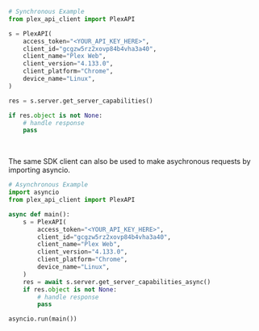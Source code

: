 <!-- Start SDK Example Usage [usage] -->
```python
# Synchronous Example
from plex_api_client import PlexAPI

s = PlexAPI(
    access_token="<YOUR_API_KEY_HERE>",
    client_id="gcgzw5rz2xovp84b4vha3a40",
    client_name="Plex Web",
    client_version="4.133.0",
    client_platform="Chrome",
    device_name="Linux",
)

res = s.server.get_server_capabilities()

if res.object is not None:
    # handle response
    pass
```

</br>

The same SDK client can also be used to make asychronous requests by importing asyncio.
```python
# Asynchronous Example
import asyncio
from plex_api_client import PlexAPI

async def main():
    s = PlexAPI(
        access_token="<YOUR_API_KEY_HERE>",
        client_id="gcgzw5rz2xovp84b4vha3a40",
        client_name="Plex Web",
        client_version="4.133.0",
        client_platform="Chrome",
        device_name="Linux",
    )
    res = await s.server.get_server_capabilities_async()
    if res.object is not None:
        # handle response
        pass

asyncio.run(main())
```
<!-- End SDK Example Usage [usage] -->